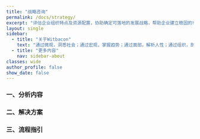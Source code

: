 ```yaml
---
title: "战略咨询"
permalink: /docs/strategy/
excerpt: "评估企业组织特点及资源配置，协助确定可落地的发展战略，帮助企业建立稳固的市场地位。"
layout: single
sidebar:
  - title: "关于Witbacon"
    text: "通过微观，洞悉社会；通过宏观，掌握趋势；通过面部，解析人性；通过组织，剖析企业。我们用智慧阅读一切！"
  - title: "更多内容"
    nav: sidebar-about
classes: wide
author_profile: false
show_date: false
---
```


### 一、分析内容





### 二、解决方案



### 三、流程指引

